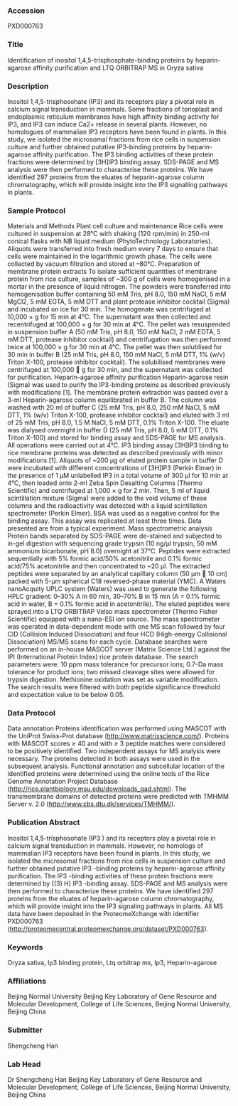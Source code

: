 ### Accession
PXD000763

### Title
Identification of inositol 1,4,5-trisphosphate-binding proteins by heparin-agarose affinity purification and LTQ ORBITRAP MS in Oryza sativa

### Description
Inositol 1,4,5-trisphosohate (IP3) and its receptors play a pivotal role in calcium signal transduction in mammals. Some fractions of tonoplast and endoplasmic reticulum membranes have high affinity binding activity for IP3, and IP3 can induce Ca2+ release in several plants. However, no homologues of mammalian IP3 receptors have been found in plants. In this study, we isolated the microsomal fractions from rice cells in suspension culture and further obtained putative IP3-binding proteins by heparin-agarose affinity purification. The IP3 binding activities of these protein fractions were determined by [3H]IP3 binding assay. SDS-PAGE and MS analysis were then performed to characterise these proteins. We have identified 297 proteins from the eluates of heparin-agarose column chromatography, which will provide insight into the IP3 signalling pathways in plants.

### Sample Protocol
Materials and Methods Plant cell culture and maintenance Rice cells were cultured in suspension at 28°C with shaking (120 rpm/min) in 250-ml conical flasks with NB liquid medium (PhytoTechnology Laboratories). Aliquots were transferred into fresh medium every 7 days to ensure that cells were maintained in the logarithmic growth phase. The cells were collected by vacuum filtration and stored at –80°C. Preparation of membrane protein extracts To isolate sufficient quantities of membrane protein from rice culture, samples of ~300 g of cells were homogenised in a mortar in the presence of liquid nitrogen. The powders were transferred into homogenisation buffer containing 50 mM Tris, pH 8.0, 150 mM NaCl, 5 mM MgCl2, 5 mM EGTA, 5 mM DTT and plant protease inhibitor cocktail (Sigma) and incubated on ice for 30 min. The homogenate was centrifuged at 10,000 × g for 15 min at 4°C. The supernatant was then collected and recentrifuged at 100,000 × g for 30 min at 4°C. The pellet was resuspended in suspension buffer A (50 mM Tris, pH 8.0, 150 mM NaCl, 2 mM EDTA, 5 mM DTT, protease inhibitor cocktail) and centrifugation was then performed twice at 100,000 × g for 30 min at 4°C. The pellet was then solublised for 30 min in buffer B (25 mM Tris, pH 8.0, 150 mM NaCl, 5 mM DTT, 1% (w/v) Triton X-100, protease inhibitor cocktail). The solubilised membranes were centrifuged at 100,000  g for 30 min, and the supernatant was collected for purification. Heparin-agarose affinity purification Heparin-agarose resin (Sigma) was used to purify the IP3-binding proteins as described previously with modifications [1]. The membrane protein extraction was passed over a 3-ml Heparin-agarose column equilibrated in buffer B. The column was washed with 20 ml of buffer C (25 mM Tris, pH 8.0, 250 mM NaCl, 5 mM DTT, 1% (w/v) Triton X-100, protease inhibitor cocktail) and eluted with 3 ml of 25 mM Tris, pH 8.0, 1.5 M NaCl, 5 mM DTT, 0.1% Triton X-100. The eluate was dialysed overnight in buffer D (25 mM Tris, pH 8.0, 5 mM DTT, 0.1% Triton X-100) and stored for binding assay and SDS-PAGE for MS analysis. All operations were carried out at 4°C. IP3 binding assay [3H]IP3 binding to rice membrane proteins was detected as described previously with minor modifications [1]. Aliquots of ~200 µg of eluted protein sample in buffer D were incubated with different concentrations of [3H]IP3 (Perkin Elmer) in the presence of 1 µM unlabelled IP3 in a total volume of 300 µl for 10 min at 4°C, then loaded onto 2-ml Zeba Spin Desalting Columns (Thermo Scientific) and centrifuged at 1,000 × g for 2 min. Then, 5 ml of liquid scintillation mixture (Sigma) were added to the void volume of these columns and the radioactivity was detected with a liquid scintillation spectrometer (Perkin Elmer). BSA was used as a negative control for the binding assay. This assay was replicated at least three times. Data presented are from a typical experiment. Mass spectrometric analysis Protein bands separated by SDS-PAGE were de-stained and subjected to in-gel digestion with sequencing grade trypsin (10 ng/μl trypsin, 50 mM ammonium bicarbonate, pH 8.0) overnight at 37°C. Peptides were extracted sequentially with 5% formic acid/50% acetonitrile and 0.1% formic acid/75% acetonitrile and then concentrated to ~20 μl. The extracted peptides were separated by an analytical capillary column (50 μm  10 cm) packed with 5-μm spherical C18 reversed-phase material (YMC). A Waters nanoAcquity UPLC system (Waters) was used to generate the following HPLC gradient: 0–30% A in 60 min, 30–70% B in 15 min (A = 0.1% formic acid in water, B = 0.1% formic acid in acetonitrile). The eluted peptides were sprayed into a LTQ ORBITRAP Velso mass spectrometer (Thermo Fisher Scientific) equipped with a nano-ESI ion source. The mass spectrometer was operated in data-dependent mode with one MS scan followed by four CID (Collision Induced Dissociation) and four HCD (High-energy Collisional Dissociation) MS/MS scans for each cycle. Database searches were performed on an in-house MASCOT server (Matrix Science Ltd.) against the IPI (International Protein Index) rice protein database. The search parameters were: 10 ppm mass tolerance for precursor ions; 0.7-Da mass tolerance for product ions; two missed cleavage sites were allowed for trypsin digestion. Methionine oxidation was set as variable modification. The search results were filtered with both peptide significance threshold and expectation value to be below 0.05.

### Data Protocol
Data annotation Proteins identification was performed using MASCOT with the UniProt Swiss-Prot database (http://www.matrixscience.com/). Proteins with MASCOT scores ≥ 40 and with ≥ 3 peptide matches were considered to be positively identified. Two independent assays for MS analysis were necessary. The proteins detected in both assays were used in the subsequent analysis. Functional annotation and subcellular location of the identified proteins were determined using the online tools of the Rice Genome Annotation Project Database (http://rice.plantbiology.msu.edu/downloads_gad.shtml). The transmembrane domains of detected proteins were predicted with TMHMM Server v. 2.0 (http://www.cbs.dtu.dk/services/TMHMM/).

### Publication Abstract
Inositol 1,4,5-trisphosohate (IP3 ) and its receptors play a pivotal role in calcium signal transduction in mammals. However, no homologs of mammalian IP3 receptors have been found in plants. In this study, we isolated the microsomal fractions from rice cells in suspension culture and further obtained putative IP3 -binding proteins by heparin-agarose affinity purification. The IP3 -binding activities of these protein fractions were determined by [(3) H] IP3 -binding assay. SDS-PAGE and MS analysis were then performed to characterize these proteins. We have identified 297 proteins from the eluates of heparin-agarose column chromatography, which will provide insight into the IP3 signaling pathways in plants. All MS data have been deposited in the ProteomeXchange with identifier PXD000763 (http://proteomecentral.proteomexchange.org/dataset/PXD000763).

### Keywords
Oryza sativa, Ip3 binding protein, Ltq orbitrap ms, Ip3, Heparin-agarose

### Affiliations
Beijing Normal University
Beijing Key Laboratory of Gene Resource and Molecular Development, College of Life Sciences, Beijing Normal University, Beijing China

### Submitter
Shengcheng Han

### Lab Head
Dr Shengcheng Han
Beijing Key Laboratory of Gene Resource and Molecular Development, College of Life Sciences, Beijing Normal University, Beijing China


